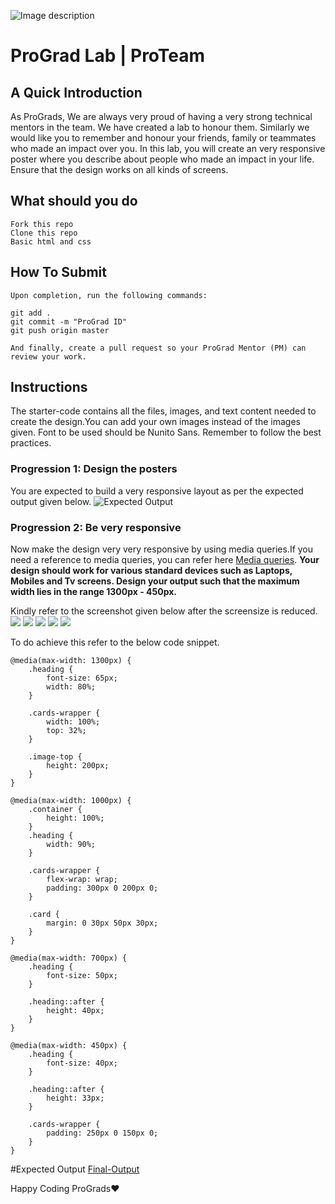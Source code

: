 ![Image description](https://i1.faceprep.in/ProGrad/prograd-logo.png)

# ProGrad Lab | ProTeam

## A Quick Introduction

As ProGrads, We are always very proud of having a very strong technical mentors in the team. We have created a lab to honour them. Similarly we would like you to remember and honour your friends, family or teammates who made an impact over you. In this lab, you will create an very responsive poster where you describe about people who made an impact in your life. Ensure that the design works on all kinds of screens.


## What should you do
```
Fork this repo
Clone this repo
Basic html and css
```

## How To Submit
```
Upon completion, run the following commands:

git add .
git commit -m "ProGrad ID"
git push origin master

And finally, create a pull request so your ProGrad Mentor (PM) can review your work.
```

## Instructions
The starter-code contains all the files, images, and text content needed to create the design.You can add your own images instead of the images given. Font to be used should be Nunito Sans. Remember to follow the best practices.

### Progression 1: Design the posters

You are expected to build a very responsive layout as per the expected output given below.
![Expected Output](https://i1.faceprep.in/ProGrad/ProTeam-1.png)

### Progression 2: Be very responsive 
Now make the design very very responsive by using media queries.If you need a reference to media queries, you can refer here [Media queries](https://css-tricks.com/css-media-queries/). 
**Your design should work for various standard devices such as Laptops, Mobiles and Tv screens. Design your output such that the maximum width lies in the range 1300px - 450px.**

Kindly refer to the screenshot given below after the screensize is reduced.
![](https://i1.faceprep.in/ProGrad/ProTeam-2.png)
![](https://i1.faceprep.in/ProGrad/ProTeam-3.png)
![](https://i1.faceprep.in/ProGrad/ProTeam-4.png)
![](https://i1.faceprep.in/ProGrad/ProTeam-5.png)
![](https://i1.faceprep.in/ProGrad/ProTeam-6.png)

To do achieve this refer to the below code snippet.
```
@media(max-width: 1300px) {
    .heading {
        font-size: 65px;
        width: 80%;
    }

    .cards-wrapper {
        width: 100%;
        top: 32%;
    }

    .image-top {
        height: 200px;
    }
}

@media(max-width: 1000px) {
    .container {
        height: 100%;
    }
    .heading {
        width: 90%;
    }

    .cards-wrapper {
        flex-wrap: wrap;
        padding: 300px 0 200px 0;
    }

    .card {
        margin: 0 30px 50px 30px;
    }
}

@media(max-width: 700px) {
    .heading {
        font-size: 50px;
    }

    .heading::after {
        height: 40px;
    }
}

@media(max-width: 450px) {
    .heading {
        font-size: 40px;
    }

    .heading::after {
        height: 33px;
    }

    .cards-wrapper {
        padding: 250px 0 150px 0;
    }
}
```

#Expected Output
[Final-Output](https://faceprep-prograd.github.io/lab-html-css-pro-team/)

Happy Coding ProGrads❤️
